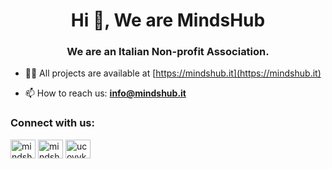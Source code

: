 <h1 align="center">Hi 👋, We are MindsHub</h1>
<h3 align="center">We are an Italian Non-profit Association.</h3>

- 👨‍💻 All projects are available at [https://mindshub.it](https://mindshub.it)

- 📫 How to reach us: **info@mindshub.it**

<h3 align="left">Connect with us:</h3>
<p align="left">
<a href="https://fb.com/mindshub.it" target="blank"><img align="center" src="https://raw.githubusercontent.com/rahuldkjain/github-profile-readme-generator/master/src/images/icons/Social/facebook.svg" alt="mindshub.it" height="30" width="40" /></a>
<a href="https://instagram.com/mindshub.it" target="blank"><img align="center" src="https://raw.githubusercontent.com/rahuldkjain/github-profile-readme-generator/master/src/images/icons/Social/instagram.svg" alt="mindshub.it" height="30" width="40" /></a>
<a href="https://www.youtube.com/c/ucovvk_auow3uuxeurdvk1ga" target="blank"><img align="center" src="https://raw.githubusercontent.com/rahuldkjain/github-profile-readme-generator/master/src/images/icons/Social/youtube.svg" alt="ucovvk_auow3uuxeurdvk1ga" height="30" width="40" /></a>
</p>
